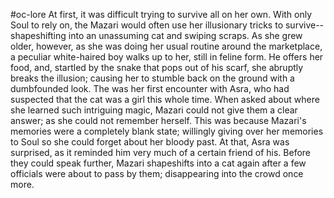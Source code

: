 #oc-lore 
At first, it was difficult trying to survive all on her own. With only Soul to rely on, the Mazari would often use her illusionary tricks to survive-- shapeshifting into an unassuming cat and swiping scraps. As she grew older, however, as she was doing her usual routine around the marketplace, a peculiar white-haired boy walks up to her, still in feline form. He offers her food, and, startled by the snake that pops out of his scarf, she abruptly breaks the illusion; causing her to stumble back on the ground with a dumbfounded look. The was her first encounter with Asra, who had suspected that the cat was a girl this whole time. When asked about where she learned such intriguing magic, Mazari could not give them a clear answer; as she could not remember herself. This was because Mazari's memories were a completely blank state; willingly giving over her memories to Soul so she could forget about her bloody past. At that, Asra was surprised, as it reminded him very much of a certain friend of his. Before they could speak further, Mazari shapeshifts into a cat again after a few officials were about to pass by them; disappearing into the crowd once more.